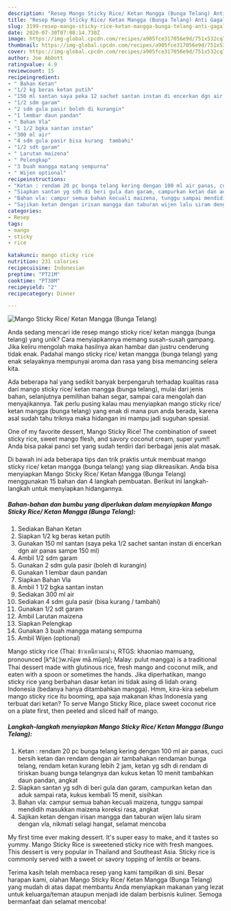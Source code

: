 ```yaml
---
description: "Resep Mango Sticky Rice/ Ketan Mangga (Bunga Telang) Anti Gagal"
title: "Resep Mango Sticky Rice/ Ketan Mangga (Bunga Telang) Anti Gagal"
slug: 3199-resep-mango-sticky-rice-ketan-mangga-bunga-telang-anti-gagal
date: 2020-07-30T07:08:14.730Z
image: https://img-global.cpcdn.com/recipes/a905fce317056e9d/751x532cq70/mango-sticky-rice-ketan-mangga-bunga-telang-foto-resep-utama.jpg
thumbnail: https://img-global.cpcdn.com/recipes/a905fce317056e9d/751x532cq70/mango-sticky-rice-ketan-mangga-bunga-telang-foto-resep-utama.jpg
cover: https://img-global.cpcdn.com/recipes/a905fce317056e9d/751x532cq70/mango-sticky-rice-ketan-mangga-bunga-telang-foto-resep-utama.jpg
author: Joe Abbott
ratingvalue: 4.9
reviewcount: 15
recipeingredient:
- " Bahan Ketan"
- "1/2 kg beras ketan putih"
- "150 ml santan saya peka 12 sachet santan instan di encerkan dgn air panas sampe 150 ml"
- "1/2 sdm garam"
- "2 sdm gula pasir boleh di kurangin"
- "1 lembar daun pandan"
- " Bahan Vla"
- "1 1/2 bgka santan instan"
- "300 ml air"
- "4 sdm gula pasir bisa kurang  tambahi"
- "1/2 sdt garam"
- " Larutan maizena"
- " Pelengkap"
- "3 buah mangga matang sempurna"
- " Wijen optional"
recipeinstructions:
- "Ketan : rendam 20 pc bunga telang kering dengan 100 ml air panas, cuci bersih ketan dan rendam dengan air tambahakan rendaman bunga telang, rendam ketan kurang lebih 2 jam, ketan yg sdh di rendam di tiriskan buang bunga telangnya dan kukus ketan 10 menit tambahkan daun pandan, angkat"
- "Siapkan santan yg sdh di beri gula dan garam, campurkan ketan dan aduk sampai rata, kukus kembali 15 menit, sisihkan"
- "Bahan vla: campur semua bahan kecuali maizena, tunggu sampai mendidih masukkan maizena koreksi rasa, angkat"
- "Sajikan ketan dengan irisan mangga dan taburan wijen lalu siram dengan vla, nikmati selagi hangat, selamat mencoba"
categories:
- Resep
tags:
- mango
- sticky
- rice

katakunci: mango sticky rice 
nutrition: 231 calories
recipecuisine: Indonesian
preptime: "PT21M"
cooktime: "PT38M"
recipeyield: "2"
recipecategory: Dinner

---
```



![Mango Sticky Rice/ Ketan Mangga (Bunga Telang)](https://img-global.cpcdn.com/recipes/a905fce317056e9d/751x532cq70/mango-sticky-rice-ketan-mangga-bunga-telang-foto-resep-utama.jpg)

Anda sedang mencari ide resep mango sticky rice/ ketan mangga (bunga telang) yang unik? Cara menyiapkannya memang susah-susah gampang. Jika keliru mengolah maka hasilnya akan hambar dan justru cenderung tidak enak. Padahal mango sticky rice/ ketan mangga (bunga telang) yang enak selayaknya mempunyai aroma dan rasa yang bisa memancing selera kita.

Ada beberapa hal yang sedikit banyak berpengaruh terhadap kualitas rasa dari mango sticky rice/ ketan mangga (bunga telang), mulai dari jenis bahan, selanjutnya pemilihan bahan segar, sampai cara mengolah dan menyajikannya. Tak perlu pusing kalau mau menyiapkan mango sticky rice/ ketan mangga (bunga telang) yang enak di mana pun anda berada, karena asal sudah tahu triknya maka hidangan ini mampu jadi suguhan spesial.

One of my favorite dessert, Mango Sticky Rice! The combination of sweet sticky rice, sweet mango flesh, and savory coconut cream, super yum!! Anda bisa pakai panci set yang sudah terdiri dari berbagai jenis alat masak.


Di bawah ini ada beberapa tips dan trik praktis untuk membuat mango sticky rice/ ketan mangga (bunga telang) yang siap dikreasikan. Anda bisa menyiapkan Mango Sticky Rice/ Ketan Mangga (Bunga Telang) menggunakan 15 bahan dan 4 langkah pembuatan. Berikut ini langkah-langkah untuk menyiapkan hidangannya.

<!--inarticleads1-->

##### Bahan-bahan dan bumbu yang diperlukan dalam menyiapkan Mango Sticky Rice/ Ketan Mangga (Bunga Telang):

1. Sediakan  Bahan Ketan
1. Siapkan 1/2 kg beras ketan putih
1. Gunakan 150 ml santan (saya peka 1/2 sachet santan instan di encerkan dgn air panas sampe 150 ml)
1. Ambil 1/2 sdm garam
1. Gunakan 2 sdm gula pasir (boleh di kurangin)
1. Gunakan 1 lembar daun pandan
1. Siapkan  Bahan Vla
1. Ambil 1 1/2 bgka santan instan
1. Sediakan 300 ml air
1. Sediakan 4 sdm gula pasir (bisa kurang / tambahi)
1. Gunakan 1/2 sdt garam
1. Ambil  Larutan maizena
1. Siapkan  Pelengkap
1. Gunakan 3 buah mangga matang sempurna
1. Ambil  Wijen (optional)


Mango sticky rice (Thai: ข้าวเหนียวมะม่วง, RTGS: khaoniao mamuang, pronounced [kʰâ(ː)w.nǐa̯w mā.mûa̯ŋ]; Malay: pulut mangga) is a traditional Thai dessert made with glutinous rice, fresh mango and coconut milk, and eaten with a spoon or sometimes the hands. Jika diperhatikan, mango sticky rice yang berbahan dasar ketan ini tidak asing di lidah orang Indonesia (bedanya hanya ditambahkan mangga). Hmm, kira-kira sebelum mango sticky rice itu booming, apa saja makanan khas Indonesia yang terbuat dari ketan? To serve Mango Sticky Rice, place sweet coconut rice on a plate first, then peeled and sliced half of mango. 

<!--inarticleads2-->

##### Langkah-langkah menyiapkan Mango Sticky Rice/ Ketan Mangga (Bunga Telang):

1. Ketan : rendam 20 pc bunga telang kering dengan 100 ml air panas, cuci bersih ketan dan rendam dengan air tambahakan rendaman bunga telang, rendam ketan kurang lebih 2 jam, ketan yg sdh di rendam di tiriskan buang bunga telangnya dan kukus ketan 10 menit tambahkan daun pandan, angkat
1. Siapkan santan yg sdh di beri gula dan garam, campurkan ketan dan aduk sampai rata, kukus kembali 15 menit, sisihkan
1. Bahan vla: campur semua bahan kecuali maizena, tunggu sampai mendidih masukkan maizena koreksi rasa, angkat
1. Sajikan ketan dengan irisan mangga dan taburan wijen lalu siram dengan vla, nikmati selagi hangat, selamat mencoba


My first time ever making dessert. It&#39;s super easy to make, and it tastes so yummy. Mango Sticky Rice is sweetened sticky rice with fresh mangoes. This dessert is very popular in Thailand and Southeast Asia. Sticky rice is commonly served with a sweet or savory topping of lentils or beans. 

Terima kasih telah membaca resep yang kami tampilkan di sini. Besar harapan kami, olahan Mango Sticky Rice/ Ketan Mangga (Bunga Telang) yang mudah di atas dapat membantu Anda menyiapkan makanan yang lezat untuk keluarga/teman ataupun menjadi ide dalam berbisnis kuliner. Semoga bermanfaat dan selamat mencoba!

